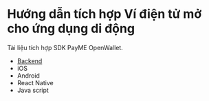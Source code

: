 # Hướng dẫn tích hợp Ví điện tử mở cho ứng dụng di động
Tài liệu tích hợp SDK PayME OpenWallet.
- [Backend](https://github.com/PayME-Tech/OpenEWallet/wiki/Backend)
- iOS
- Android
- React Native
- Java script
